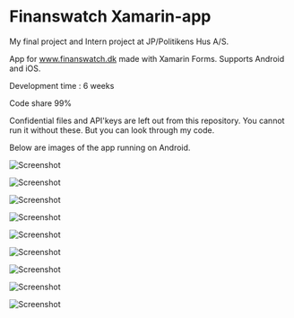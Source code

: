 # Finanswatch Xamarin-app
My final project and Intern project at JP/Politikens Hus A/S.

App for www.finanswatch.dk made with Xamarin Forms. Supports Android and iOS.

Development time : 6 weeks

Code share 99%

Confidential files and API'keys are left out from this repository. You cannot run it without these. But you can look through my code.

Below are images of the app running on Android.

![Screenshot](images/Frontpage.png)

![Screenshot](images/Menu.png)

![Screenshot](images/LatestNews.png)

![Screenshot](images/Login.png)

![Screenshot](images/Saved.png)

![Screenshot](images/Sektion.png)

![Screenshot](images/Article.png)

![Screenshot](images/RelatedArticles.png)

![Screenshot](images/ShareArticle.png)
